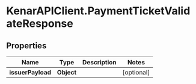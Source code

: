 # KenarAPIClient.PaymentTicketValidateResponse

## Properties

Name | Type | Description | Notes
------------ | ------------- | ------------- | -------------
**issuerPayload** | **Object** |  | [optional] 


